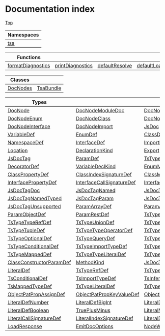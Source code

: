 # Documentation index

[Top](../README.md)



| Namespaces                     |
| ------------------------------ |
| [tsa](namespace.tsa/README.md) |


| Functions                                                 |                                                         |                                                     |                                               |
| --------------------------------------------------------- | ------------------------------------------------------- | --------------------------------------------------- | --------------------------------------------- |
| [formatDiagnostics](function.formatDiagnostics/README.md) | [printDiagnostics](function.printDiagnostics/README.md) | [defaultResolve](function.defaultResolve/README.md) | [defaultLoad](function.defaultLoad/README.md) |


| Classes                              |                                        |
| ------------------------------------ | -------------------------------------- |
| [DocNodes](class.DocNodes/README.md) | [TsaBundle](class.TsaBundle/README.md) |


| Types                                                                  |                                                                            |                                                                              |                                                                          |
| ---------------------------------------------------------------------- | -------------------------------------------------------------------------- | ---------------------------------------------------------------------------- | ------------------------------------------------------------------------ |
| [DocNode](type.DocNode/README.md)                                      | [DocNodeModuleDoc](interface.DocNodeModuleDoc/README.md)                   | [DocNodeFunction](interface.DocNodeFunction/README.md)                       | [DocNodeVariable](interface.DocNodeVariable/README.md)                   |
| [DocNodeEnum](interface.DocNodeEnum/README.md)                         | [DocNodeClass](interface.DocNodeClass/README.md)                           | [DocNodeTypeAlias](interface.DocNodeTypeAlias/README.md)                     | [DocNodeNamespace](interface.DocNodeNamespace/README.md)                 |
| [DocNodeInterface](interface.DocNodeInterface/README.md)               | [DocNodeImport](interface.DocNodeImport/README.md)                         | [JsDoc](interface.JsDoc/README.md)                                           | [FunctionDef](interface.FunctionDef/README.md)                           |
| [VariableDef](interface.VariableDef/README.md)                         | [EnumDef](interface.EnumDef/README.md)                                     | [ClassDef](interface.ClassDef/README.md)                                     | [TypeAliasDef](interface.TypeAliasDef/README.md)                         |
| [NamespaceDef](interface.NamespaceDef/README.md)                       | [InterfaceDef](interface.InterfaceDef/README.md)                           | [ImportDef](interface.ImportDef/README.md)                                   | [DocNodeKind](type.DocNodeKind/README.md)                                |
| [Location](interface.Location/README.md)                               | [DeclarationKind](type.DeclarationKind/README.md)                          | [Export](interface.Export/README.md)                                         | [JsDocToken](interface.JsDocToken/README.md)                             |
| [JsDocTag](type.JsDocTag/README.md)                                    | [ParamDef](type.ParamDef/README.md)                                        | [TsTypeDef](type.TsTypeDef/README.md)                                        | [TsTypeParamDef](interface.TsTypeParamDef/README.md)                     |
| [DecoratorDef](interface.DecoratorDef/README.md)                       | [VariableDeclKind](type.VariableDeclKind/README.md)                        | [EnumMemberDef](interface.EnumMemberDef/README.md)                           | [ClassConstructorDef](interface.ClassConstructorDef/README.md)           |
| [ClassPropertyDef](interface.ClassPropertyDef/README.md)               | [ClassIndexSignatureDef](interface.ClassIndexSignatureDef/README.md)       | [ClassMethodDef](interface.ClassMethodDef/README.md)                         | [InterfaceMethodDef](interface.InterfaceMethodDef/README.md)             |
| [InterfacePropertyDef](interface.InterfacePropertyDef/README.md)       | [InterfaceCallSignatureDef](interface.InterfaceCallSignatureDef/README.md) | [InterfaceIndexSignatureDef](interface.InterfaceIndexSignatureDef/README.md) | [JsDocTagOnly](interface.JsDocTagOnly/README.md)                         |
| [JsDocTagDoc](interface.JsDocTagDoc/README.md)                         | [JsDocTagNamed](interface.JsDocTagNamed/README.md)                         | [JsDocTagValued](interface.JsDocTagValued/README.md)                         | [JsDocTagTyped](interface.JsDocTagTyped/README.md)                       |
| [JsDocTagNamedTyped](interface.JsDocTagNamedTyped/README.md)           | [JsDocTagParam](interface.JsDocTagParam/README.md)                         | [JsDocTagReturn](interface.JsDocTagReturn/README.md)                         | [JsDocTagTags](interface.JsDocTagTags/README.md)                         |
| [JsDocTagUnsupported](interface.JsDocTagUnsupported/README.md)         | [ParamArrayDef](interface.ParamArrayDef/README.md)                         | [ParamAssignDef](interface.ParamAssignDef/README.md)                         | [ParamIdentifierDef](interface.ParamIdentifierDef/README.md)             |
| [ParamObjectDef](interface.ParamObjectDef/README.md)                   | [ParamRestDef](interface.ParamRestDef/README.md)                           | [TsTypeKeywordDef](interface.TsTypeKeywordDef/README.md)                     | [TsTypeDefLiteral](interface.TsTypeDefLiteral/README.md)                 |
| [TsTypeTypeRefDef](interface.TsTypeTypeRefDef/README.md)               | [TsTypeUnionDef](interface.TsTypeUnionDef/README.md)                       | [TsTypeIntersectionDef](interface.TsTypeIntersectionDef/README.md)           | [TsTypeArrayDef](interface.TsTypeArrayDef/README.md)                     |
| [TsTypeTupleDef](interface.TsTypeTupleDef/README.md)                   | [TsTypeTypeOperatorDef](interface.TsTypeTypeOperatorDef/README.md)         | [TsTypeParenthesizedDef](interface.TsTypeParenthesizedDef/README.md)         | [TsTypeRestDef](interface.TsTypeRestDef/README.md)                       |
| [TsTypeOptionalDef](interface.TsTypeOptionalDef/README.md)             | [TsTypeQueryDef](interface.TsTypeQueryDef/README.md)                       | [TsTypeThisDef](interface.TsTypeThisDef/README.md)                           | [TsTypeFnOrConstructorDef](interface.TsTypeFnOrConstructorDef/README.md) |
| [TsTypeConditionalDef](interface.TsTypeConditionalDef/README.md)       | [TsTypeImportTypeDef](interface.TsTypeImportTypeDef/README.md)             | [TsTypeInferDef](interface.TsTypeInferDef/README.md)                         | [TsTypeIndexedAccessDef](interface.TsTypeIndexedAccessDef/README.md)     |
| [TsTypeMappedDef](interface.TsTypeMappedDef/README.md)                 | [TsTypeTypeLiteralDef](interface.TsTypeTypeLiteralDef/README.md)           | [TsTypeTypePredicateDef](interface.TsTypeTypePredicateDef/README.md)         | [Accessibility](type.Accessibility/README.md)                            |
| [ClassConstructorParamDef](type.ClassConstructorParamDef/README.md)    | [MethodKind](type.MethodKind/README.md)                                    | [JsDocTagBase](interface.JsDocTagBase/README.md)                             | [ObjectPatPropDef](type.ObjectPatPropDef/README.md)                      |
| [LiteralDef](type.LiteralDef/README.md)                                | [TsTypeRefDef](interface.TsTypeRefDef/README.md)                           | [TsTypeOperatorDef](interface.TsTypeOperatorDef/README.md)                   | [TsFnOrConstructorDef](interface.TsFnOrConstructorDef/README.md)         |
| [TsConditionalDef](interface.TsConditionalDef/README.md)               | [TsImportTypeDef](interface.TsImportTypeDef/README.md)                     | [TsInferDef](interface.TsInferDef/README.md)                                 | [TsIndexedAccessDef](interface.TsIndexedAccessDef/README.md)             |
| [TsMappedTypeDef](interface.TsMappedTypeDef/README.md)                 | [TsTypeLiteralDef](interface.TsTypeLiteralDef/README.md)                   | [TsTypePredicateDef](interface.TsTypePredicateDef/README.md)                 | [JsDocTagKind](type.JsDocTagKind/README.md)                              |
| [ObjectPatPropAssignDef](interface.ObjectPatPropAssignDef/README.md)   | [ObjectPatPropKeyValueDef](interface.ObjectPatPropKeyValueDef/README.md)   | [ObjectPatPropRestDef](interface.ObjectPatPropRestDef/README.md)             | [TsTypeDefKind](type.TsTypeDefKind/README.md)                            |
| [LiteralDefNumber](interface.LiteralDefNumber/README.md)               | [LiteralDefBigInt](interface.LiteralDefBigInt/README.md)                   | [LiteralDefString](interface.LiteralDefString/README.md)                     | [LiteralDefTemplate](interface.LiteralDefTemplate/README.md)             |
| [LiteralDefBoolean](interface.LiteralDefBoolean/README.md)             | [TruePlusMinus](type.TruePlusMinus/README.md)                              | [LiteralMethodDef](interface.LiteralMethodDef/README.md)                     | [LiteralPropertyDef](interface.LiteralPropertyDef/README.md)             |
| [LiteralCallSignatureDef](interface.LiteralCallSignatureDef/README.md) | [LiteralIndexSignatureDef](interface.LiteralIndexSignatureDef/README.md)   | [LiteralDefKind](type.LiteralDefKind/README.md)                              | [LoadOptions](type.LoadOptions/README.md)                                |
| [LoadResponse](type.LoadResponse/README.md)                            | [EmitDocOptions](type.EmitDocOptions/README.md)                            | [NodeWithInfo](type.NodeWithInfo/README.md)                                  |                                                                          |
